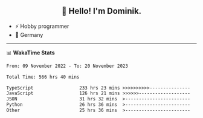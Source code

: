 <h2 align="center">👋 Hello! I'm Dominik.</h2>

- ⚡ Hobby programmer
- 📍 Germany

---
📊 **WakaTime Stats**
<!--START_SECTION:waka-->

```txt
From: 09 November 2022 - To: 20 November 2023

Total Time: 566 hrs 40 mins

TypeScript                 233 hrs 23 mins >>>>>>>>>>---------------   41.19 %
JavaScript                 126 hrs 21 mins >>>>>>-------------------   22.30 %
JSON                       31 hrs 32 mins  >------------------------   05.57 %
Python                     26 hrs 36 mins  >------------------------   04.70 %
Other                      25 hrs 36 mins  >------------------------   04.52 %
```

<!--END_SECTION:waka-->
